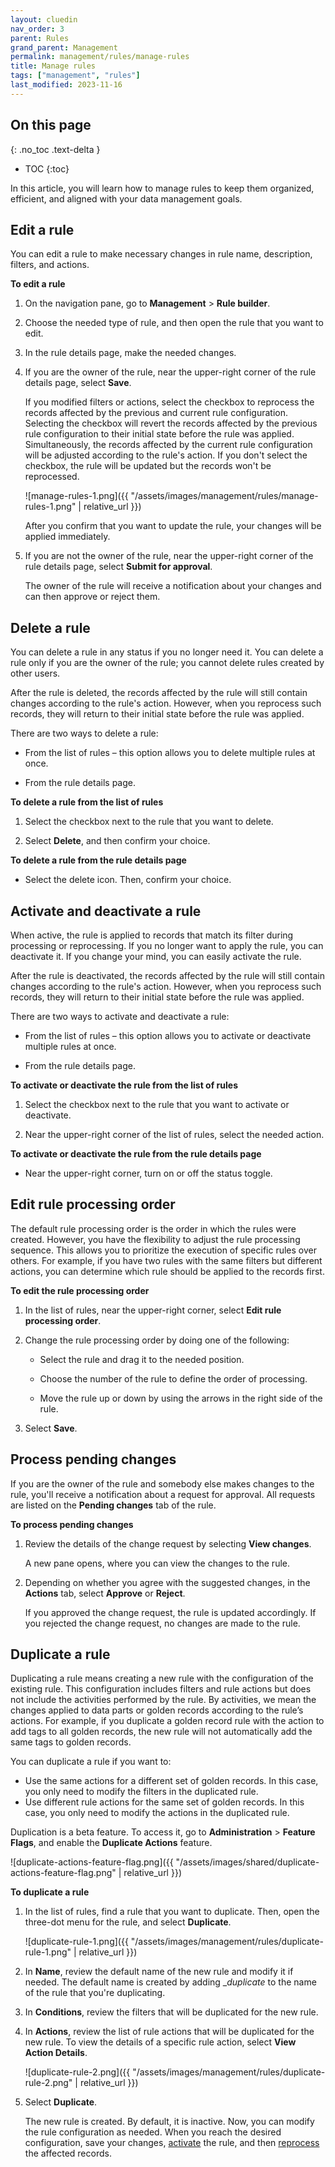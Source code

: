 ```yaml
---
layout: cluedin
nav_order: 3
parent: Rules
grand_parent: Management
permalink: management/rules/manage-rules
title: Manage rules
tags: ["management", "rules"]
last_modified: 2023-11-16
---
```

## On this page
{: .no_toc .text-delta }
- TOC
{:toc}

In this article, you will learn how to manage rules to keep them organized, efficient, and aligned with your data management goals.

## Edit a rule

You can edit a rule to make necessary changes in rule name, description, filters, and actions.

**To edit a rule**

1. On the navigation pane, go to **Management** > **Rule builder**.

1. Choose the needed type of rule, and then open the rule that you want to edit.

1. In the rule details page, make the needed changes.

1. If you are the owner of the rule, near the upper-right corner of the rule details page, select **Save**.

    If you modified filters or actions, select the checkbox to reprocess the records affected by the previous and current rule configuration. Selecting the checkbox will revert the records affected by the previous rule configuration to their initial state before the rule was applied. Simultaneously, the records affected by the current rule configuration will be adjusted according to the rule's action. If you don't select the checkbox, the rule will be updated but the records won't be reprocessed.
    
    ![manage-rules-1.png]({{ "/assets/images/management/rules/manage-rules-1.png" | relative_url }})
    
    After you confirm that you want to update the rule, your changes will be applied immediately.

1. If you are not the owner of the rule, near the upper-right corner of the rule details page, select **Submit for approval**.

    The owner of the rule will receive a notification about your changes and can then approve or reject them.

## Delete a rule

You can delete a rule in any status if you no longer need it. You can delete a rule only if you are the owner of the rule; you cannot delete rules created by other users.

After the rule is deleted, the records affected by the rule will still contain changes according to the rule's action. However, when you reprocess such records, they will return to their initial state before the rule was applied.

There are two ways to delete a rule:

- From the list of rules – this option allows you to delete multiple rules at once.

- From the rule details page.

**To delete a rule from the list of rules**

1. Select the checkbox next to the rule that you want to delete.

1. Select **Delete**, and then confirm your choice.

**To delete a rule from the rule details page**

- Select the delete icon. Then, confirm your choice.

## Activate and deactivate a rule

When active, the rule is applied to records that match its filter during processing or reprocessing. If you no longer want to apply the rule, you can deactivate it. If you change your mind, you can easily activate the rule.

After the rule is deactivated, the records affected by the rule will still contain changes according to the rule's action. However, when you reprocess such records, they will return to their initial state before the rule was applied.

There are two ways to activate and deactivate a rule:

- From the list of rules – this option allows you to activate or deactivate multiple rules at once.

- From the rule details page.

**To activate or deactivate the rule from the list of rules**

1. Select the checkbox next to the rule that you want to activate or deactivate.

1. Near the upper-right corner of the list of rules, select the needed action.

**To activate or deactivate the rule from the rule details page**

- Near the upper-right corner, turn on or off the status toggle.

## Edit rule processing order

The default rule processing order is the order in which the rules were created. However, you have the flexibility to adjust the rule processing sequence. This allows you to prioritize the execution of specific rules over others. For example, if you have two rules with the same filters but different actions, you can determine which rule should be applied to the records first.

**To edit the rule processing order**

1. In the list of rules, near the upper-right corner, select **Edit rule processing order**.

1. Change the rule processing order by doing one of the following:

    - Select the rule and drag it to the needed position.

    - Choose the number of the rule to define the order of processing.

    - Move the rule up or down by using the arrows in the right side of the rule.

1. Select **Save**.

## Process pending changes

If you are the owner of the rule and somebody else makes changes to the rule, you'll receive a notification about a request for approval. All requests are listed on the **Pending changes** tab of the rule.

**To process pending changes**

1. Review the details of the change request by selecting **View changes**.

    A new pane opens, where you can view the changes to the rule.

1. Depending on whether you agree with the suggested changes, in the **Actions** tab, select **Approve** or **Reject**.

    If you approved the change request, the rule is updated accordingly. If you rejected the change request, no changes are made to the rule.

## Duplicate a rule

Duplicating a rule means creating a new rule with the configuration of the existing rule. This configuration includes filters and rule actions but does not include the activities performed by the rule. By activities, we mean the changes applied to data parts or golden records according to the rule’s actions. For example, if you duplicate a golden record rule with the action to add tags to all golden records, the new rule will not automatically add the same tags to golden records.

You can duplicate a rule if you want to:

- Use the same actions for a different set of golden records. In this case, you only need to modify the filters in the duplicated rule.
- Use different rule actions for the same set of golden records. In this case, you only need to modify the actions in the duplicated rule.

Duplication is a beta feature. To access it, go to **Administration** > **Feature Flags**, and enable the **Duplicate Actions** feature.

![duplicate-actions-feature-flag.png]({{ "/assets/images/shared/duplicate-actions-feature-flag.png" | relative_url }})

**To duplicate a rule**

1. In the list of rules, find a rule that you want to duplicate. Then, open the three-dot menu for the rule, and select **Duplicate**.

    ![duplicate-rule-1.png]({{ "/assets/images/management/rules/duplicate-rule-1.png" | relative_url }})

1. In **Name**, review the default name of the new rule and modify it if needed. The default name is created by adding __duplicate_ to the name of the rule that you're duplicating.

1. In **Conditions**, review the filters that will be duplicated for the new rule.

1. In **Actions**, review the list of rule actions that will be duplicated for the new rule. To view the details of a specific rule action, select **View Action Details**.

    ![duplicate-rule-2.png]({{ "/assets/images/management/rules/duplicate-rule-2.png" | relative_url }})

1. Select **Duplicate**.

    The new rule is created. By default, it is inactive. Now, you can modify the rule configuration as needed. When you reach the desired configuration, save your changes, [activate](/management/rules/manage-rules#activate-and-deactivate-a-rule) the rule, and then [reprocess](/management/rules/create-rule#apply-a-rule-to-all-records) the affected records.